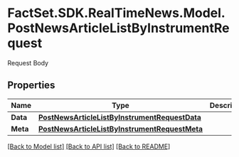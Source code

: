 # FactSet.SDK.RealTimeNews.Model.PostNewsArticleListByInstrumentRequest
Request Body

## Properties

Name | Type | Description | Notes
------------ | ------------- | ------------- | -------------
**Data** | [**PostNewsArticleListByInstrumentRequestData**](PostNewsArticleListByInstrumentRequestData.md) |  | 
**Meta** | [**PostNewsArticleListByInstrumentRequestMeta**](PostNewsArticleListByInstrumentRequestMeta.md) |  | [optional] 

[[Back to Model list]](../README.md#documentation-for-models) [[Back to API list]](../README.md#documentation-for-api-endpoints) [[Back to README]](../README.md)

